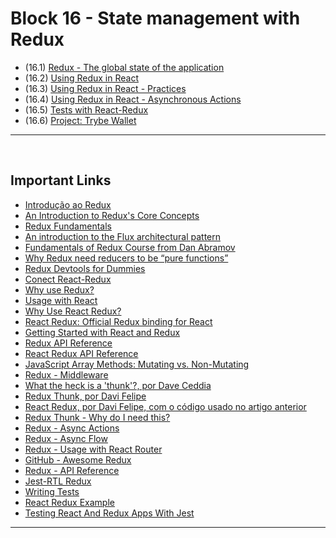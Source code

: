 # Block 16 - State management with Redux

- (16.1) [Redux - The global state of the application]()
- (16.2) [Using Redux in React]()
- (16.3) [Using Redux in React - Practices]()
- (16.4) [Using Redux in React - Asynchronous Actions]()
- (16.5) [Tests with React-Redux]()
- (16.6) [Project: Trybe Wallet]()

<hr>
<br>

## Important Links

- [Introdução ao Redux](https://medium.com/jaguaribetech/introdu%C3%A7%C3%A3o-ao-redux-usando-apenas-javascript-6d6d55bd9be4)
- [An Introduction to Redux's Core Concepts](https://www.digitalocean.com/community/tutorials/redux-redux-intro)
- [Redux Fundamentals](https://redux.js.org/tutorials/fundamentals/part-1-overview)
- [An introduction to the Flux architectural pattern](https://www.freecodecamp.org/news/an-introduction-to-the-flux-architectural-pattern-674ea74775c9/)
- [Fundamentals of Redux Course from Dan Abramov](https://egghead.io/courses/fundamentals-of-redux-course-from-dan-abramov-bd5cc867)
- [Why Redux need reducers to be “pure functions”](https://www.freecodecamp.org/news/why-redux-needs-reducers-to-be-pure-functions-d438c58ae468/)
- [Redux Devtools for Dummies](https://codeburst.io/redux-devtools-for-dummies-74566c597d7)
- [Conect React-Redux](https://react-redux.js.org/api/connect)
- [Why use Redux?](https://blog.logrocket.com/why-use-redux-reasons-with-clear-examples-d21bffd5835/)
- [Usage with React](https://redux.js.org/tutorials/fundamentals/part-5-ui-react#usage-with-react)
- [Why Use React Redux?](https://react-redux.js.org/introduction/why-use-react-redux)
- [React Redux: Official Redux binding for React](https://react-redux.js.org/)
- [Getting Started with React and Redux](https://scotch.io/courses/getting-started-with-react-and-redux)
- [Redux API Reference](https://redux.js.org/api/api-reference)
- [React Redux API Reference](https://react-redux.js.org/api/connect#overview)
- [JavaScript Array Methods: Mutating vs. Non-Mutating](https://lorenstewart.me/2017/01/22/javascript-array-methods-mutating-vs-non-mutating/)
- [Redux - Middleware](https://redux.js.org/advanced/middleware)
- [What the heck is a 'thunk'?, por Dave Ceddia](https://daveceddia.com/what-is-a-thunk)
- [Redux Thunk, por Davi Felipe](http://davifelipe.com.br/redux-thunk)
- [React Redux, por Davi Felipe, com o código usado no artigo anterior](http://davifelipe.com.br/react-redux)
- [Redux Thunk - Why do I need this?](https://github.com/reduxjs/redux-thunk#why-do-i-need-this)
- [Redux - Async Actions](https://redux.js.org/advanced/async-actions)
- [Redux - Async Flow](https://redux.js.org/advanced/async-flow)
- [Redux - Usage with React Router](https://redux.js.org/advanced/usage-with-react-router)
- [GitHub - Awesome Redux](https://github.com/xgrommx/awesome-redux)
- [Redux - API Reference](https://redux.js.org/api/api-reference)
- [Jest-RTL Redux](https://react-testing-examples.com/jest-rtl/redux/)
- [Writing Tests](https://redux.js.org/recipes/writing-tests)
- [React Redux Example](https://testing-library.com/docs/example-react-redux)
- [Testing React And Redux Apps With Jest](https://scotch.io/tutorials/testing-react-and-redux-apps-with-jest)


<hr>
<br>
